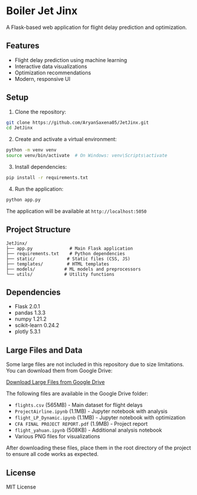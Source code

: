 # Boiler Jet Jinx

A Flask-based web application for flight delay prediction and optimization.

## Features

- Flight delay prediction using machine learning
- Interactive data visualizations
- Optimization recommendations
- Modern, responsive UI

## Setup

1. Clone the repository:
```bash
git clone https://github.com/AryanSaxena05/JetJinx.git
cd JetJinx
```

2. Create and activate a virtual environment:
```bash
python -m venv venv
source venv/bin/activate  # On Windows: venv\Scripts\activate
```

3. Install dependencies:
```bash
pip install -r requirements.txt
```

4. Run the application:
```bash
python app.py
```

The application will be available at `http://localhost:5050`

## Project Structure

```
JetJinx/
├── app.py              # Main Flask application
├── requirements.txt    # Python dependencies
├── static/            # Static files (CSS, JS)
├── templates/         # HTML templates
├── models/           # ML models and preprocessors
└── utils/            # Utility functions
```

## Dependencies

- Flask 2.0.1
- pandas 1.3.3
- numpy 1.21.2
- scikit-learn 0.24.2
- plotly 5.3.1

## Large Files and Data

Some large files are not included in this repository due to size limitations. You can download them from Google Drive:

[Download Large Files from Google Drive](https://drive.google.com/drive/folders/1guk7lV7rDZ8indb9tNzlbUZrZBG2OW9m?usp=drive_link)

The following files are available in the Google Drive folder:
- `flights.csv` (565MB) - Main dataset for flight delays
- `ProjectAirline.ipynb` (1.1MB) - Jupyter notebook with analysis
- `flight_LP_Dynamic.ipynb` (1.1MB) - Jupyter notebook with optimization
- `CFA FINAL PROJECT REPORT.pdf` (1.9MB) - Project report
- `flight_yahuan.ipynb` (508KB) - Additional analysis notebook
- Various PNG files for visualizations

After downloading these files, place them in the root directory of the project to ensure all code works as expected.

## License

MIT License 
